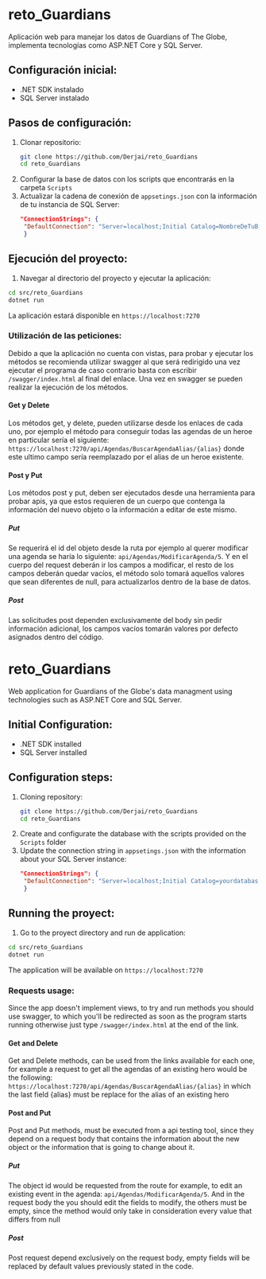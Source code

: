# reto_Guardians
Aplicación web para manejar los datos de Guardians of The Globe, implementa tecnologías como ASP.NET Core y SQL Server.
## Configuración inicial:
  - .NET SDK instalado
  - SQL Server instalado
## Pasos de configuración:
1. Clonar repositorio:
   ```bash
   git clone https://github.com/Derjai/reto_Guardians
   cd reto_Guardians
    ```
2. Configurar la base de datos con los scripts que encontrarás en la carpeta `Scripts`
3. Actualizar la cadena de conexión de `appsetings.json` con la información de tu instancia de SQL Server:
   ```json
   "ConnectionStrings": {
    "DefaultConnection": "Server=localhost;Initial Catalog=NombreDeTuBaseDeDatos;*demás configuraciones*"
    }
   ```
## Ejecución del proyecto:
1. Navegar al directorio del proyecto y ejecutar la aplicación:
```bash
cd src/reto_Guardians
dotnet run
```
La aplicación estará disponible en `https://localhost:7270`
### Utilización de las peticiones:
Debido a que la aplicación no cuenta con vistas, para probar y ejecutar los métodos se recomienda utilizar swagger al que será redirigido una vez ejecutar el programa de caso contrario basta con escribir `/swagger/index.html` al final del enlace. Una vez en swagger se pueden realizar la ejecución de los métodos.
#### Get y Delete

Los métodos get, y delete, pueden utilizarse desde los enlaces de cada uno, por ejemplo el método para conseguir todas las agendas de un heroe en particular sería el siguiente: `https://localhost:7270/api/Agendas/BuscarAgendaAlias/{alias}` donde este ultimo campo sería reemplazado por el alias de un heroe existente. 
#### Post y Put
Los métodos post y put, deben ser ejecutados desde una herramienta para probar apis, ya que estos requieren de un cuerpo que contenga la información del nuevo objeto o la información a editar de este mismo.
##### Put
Se requerirá el id del objeto desde la ruta por ejemplo al querer modificar una agenda se haría lo siguiente: `api/Agendas/ModificarAgenda/5`. Y en el cuerpo del request deberán ir los campos a modificar, el resto de los campos deberán quedar vacíos, el método solo tomará aquellos valores que sean diferentes de null, para actualizarlos dentro de la base de datos.
##### Post
Las solicitudes post dependen exclusivamente del body sin pedir información adicional, los campos vacíos tomarán valores por defecto asignados dentro del código.

# reto_Guardians
Web application for Guardians of the Globe's data managment using technologies such as ASP.NET Core and SQL Server.
## Initial Configuration:
  - .NET SDK installed
  - SQL Server installed
## Configuration steps:
1. Cloning repository:
    ```bash
   git clone https://github.com/Derjai/reto_Guardians
   cd reto_Guardians
    ```
2. Create and configurate the database with the scripts provided on the `Scripts` folder
3. Update the connection string in `appsetings.json` with the information about your SQL Server instance:
   ```json
   "ConnectionStrings": {
    "DefaultConnection": "Server=localhost;Initial Catalog=yourdatabasename;*otherconfigurations*"
    }
   ```
## Running the proyect:
1. Go to the proyect directory and run de application:
```bash
cd src/reto_Guardians
dotnet run
```
The application will be available on `https://localhost:7270`
### Requests usage:
Since the app doesn't implement views, to try and run methods you should use swagger, to which you'll be redirected as soon as the program starts running otherwise just type `/swagger/index.html` at the end of the link.
#### Get and Delete
Get and Delete methods, can be used from the links available for each one, for example a request to get all the agendas of an existing hero would be the following: 
`https://localhost:7270/api/Agendas/BuscarAgendaAlias/{alias}` in which the last field {alias} must be replace for the alias of an existing hero
#### Post and Put
Post and Put methods, must be executed from a api testing tool, since they depend on a request body that contains the information about the new object or the information that is going to change about it.
##### Put
The object id would be requested from the route for example, to edit an existing event in the agenda: `api/Agendas/ModificarAgenda/5`. And in the request body the you should edit the fields to modify, the others must be empty, since the method would only take in consideration every value that differs from null
##### Post
Post request depend exclusively on the request body, empty fields will be replaced by default values previously stated in the code.
   
